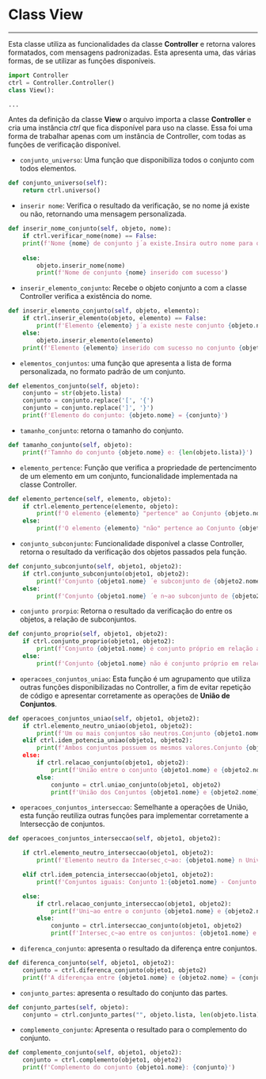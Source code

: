 #  Class View
---

Esta classe utiliza as funcionalidades da classe **Controller** e retorna valores formatados, com mensagens padronizadas. Esta apresenta uma, das várias formas, de se utilizar as funções disponíveis.

```python
import Controller
ctrl = Controller.Controller()
class View():

...
```
Antes da definição da classe **View** o arquivo importa a classe **Controller** e cria uma instância *ctrl* que fica disponível para uso na classe. Essa foi uma forma de trabalhar apenas com um instância de Controller, com todas as funções de verificação disponível.

- `conjunto_universo`: Uma função que disponibiliza todos o conjunto com todos elementos.
```python
def conjunto_universo(self):
    return ctrl.universo()
```

- `inserir nome`: Verifica o resultado da verificação, se no nome já existe ou não, retornando uma mensagem personalizada.
```python
def inserir_nome_conjunto(self, objeto, nome):
    if ctrl.verificar_nome(nome) == False:
    print(f'Nome {nome} de conjunto j´a existe.Insira outro nome para o conjunto.')
    
    else:
        objeto.inserir_nome(nome)
        print(f'Nome de conjunto {nome} inserido com sucesso')
```

- `inserir_elemento_conjunto`: Recebe o objeto conjunto a com a classe Controller verifica a existência do nome.

```python
def inserir_elemento_conjunto(self, objeto, elemento):
    if ctrl.inserir_elemento(objeto, elemento) == False:
        print(f'Elemento {elemento} j´a existe neste conjunto {objeto.nome}. Insira outro elemento.')
    else:
        objeto.inserir_elemento(elemento)
    print(f'Elemento {elemento} inserido com sucesso no conjunto {objeto.nome}')
```

- `elementos_conjuntos`: uma função que apresenta a lista de forma personalizada, no formato padrão de um conjunto.

```python 
def elementos_conjunto(self, objeto):
    conjunto = str(objeto.lista)
    conjunto = conjunto.replace('[', '{')
    conjunto = conjunto.replace(']', '}')
    print(f'Elemento do conjunto: {objeto.nome} = {conjunto}')
```

- `tamanho_conjunto`: retorna o tamanho do conjunto.

```python
def tamanho_conjunto(self, objeto):
    print(f'Tamnho do conjunto {objeto.nome} e: {len(objeto.lista)}')
```

- `elemento_pertence`: Função que verifica a propriedade de pertencimento de um elemento em um conjunto, funcionalidade implementada na classe
Controller.

```python
def elemento_pertence(self, elemento, objeto):
    if ctrl.elemento_pertence(elemento, objeto):
        print(f'O elemento {elemento} "pertence" ao Conjunto {objeto.nome}')
    else:
        print(f'O elemento {elemento} "não" pertence ao Conjunto {objeto.nome}')
```

- `conjunto_subconjunto`: Funcionalidade disponível a classe Controller, retorna o resultado da verificação dos objetos passados pela função.

```python
def conjunto_subconjunto(self, objeto1, objeto2):
    if ctrl.conjunto_subconjunto(objeto1, objeto2):
        print(f'Conjunto {objeto1.nome} ´e subconjunto de {objeto2.nome}')
    else:
        print(f'Conjunto {objeto1.nome} ´e n~ao subconjunto de {objeto2.nome}')
```

- `conjunto prorpio`: Retorna o resultado da verificação do entre os objetos, a relação de subconjuntos.
```python
def conjunto_proprio(self, objeto1, objeto2):
    if ctrl.conjunto_proprio(objeto1, objeto2):
        print(f'Conjunto {objeto1.nome} é conjunto próprio em relação ao conjunto {objeto2.nome}')
    else:
        print(f'Conjunto {objeto1.nome} não é conjunto próprio em relação ao conjunto {objeto2.nome}')
```
- `operacoes_conjuntos_uniao`: Esta função é um agrupamento que utiliza outras funções disponibilizadas no Controller, a fim de evitar repetição de código e apresentar corretamente as operações de **União de Conjuntos**.

```python
def operacoes_conjuntos_uniao(self, objeto1, objeto2):
    if ctrl.elemento_neutro_uniao(objeto1, objeto2):
        print(f'Um ou mais conjuntos são neutros.Conjunto {objeto1.nome}:{objeto1.lista} Conjunto {objeto2.nome}:{objeto2.lista}')
    elif ctrl.idem_potencia_uniao(objeto1, objeto2):
        print(f'Ambos conjuntos possuem os mesmos valores.Conjunto {objeto1.nome}:{objeto1.lista Conjunto {objeto2.nome}:{objeto2.lista}')
    else:
        if ctrl.relacao_conjunto(objeto1, objeto2):
            print(f'União entre o conjunto {objeto1.nome} e {objeto2.nome} já existe!')
        else:
            conjunto = ctrl.uniao_conjunto(objeto1, objeto2)
            print(f'União dos Conjuntos {objeto1.nome} e {objeto2.nome}: {conjunto}')
```

- `operacoes_conjuntos_interseccao`: Semelhante a operações de União, esta
função reutiliza outras funções para implementar corretamente a Intersecção de conjuntos.

```python
def operacoes_conjuntos_interseccao(self, objeto1, objeto2):

    if ctrl.elemento_neutro_interseccao(objeto1, objeto2):
        print(f'Elemento neutro da Intersec¸c~ao: {objeto1.nome} n Universo ´e: {objeto1.lista}')

    elif ctrl.idem_potencia_interseccao(objeto1, objeto2):
        print(f'Conjuntos iguais: Conjunto 1:{objeto1.nome} - Conjunto 2 {objeto2.nome}- Idem Potência da Intersecção')

    else:
        if ctrl.relacao_conjunto_interseccao(objeto1, objeto2):
            print(f'Uni~ao entre o conjunto {objeto1.nome} e {objeto2.nome} j´a existe!')
        else:
            conjunto = ctrl.interseccao_conjunto(objeto1, objeto2)
            print(f'Intersec¸c~ao entre os conjuntos: {objeto1.nome} e {objeto2.nome}: {conjunto}')
```

- `diferenca_conjunto`: apresenta o resultado da diferença entre conjuntos.

```python
def diferenca_conjunto(self, objeto1, objeto2):
    conjunto = ctrl.diferenca_conjunto(objeto1, objeto2)
    print(f'A diferençaa entre {objeto1.nome} e {objeto2.nome} = {conjunto}')
```

- `conjunto_partes`: apresenta o resultado do conjunto das partes.

```python
def conjunto_partes(self, objeto):
    conjunto = ctrl.conjunto_partes("", objeto.lista, len(objeto.lista), objeto.nome)
```

- `complemento_conjunto`: Apresenta o resultado para o complemento do
conjunto.

```python
def complemento_conjunto(self, objeto1, objeto2):
    conjunto = ctrl.complemento(objeto1, objeto2)
    print(f'Complemento do conjunto {objeto1.nome}: {conjunto}')
```
